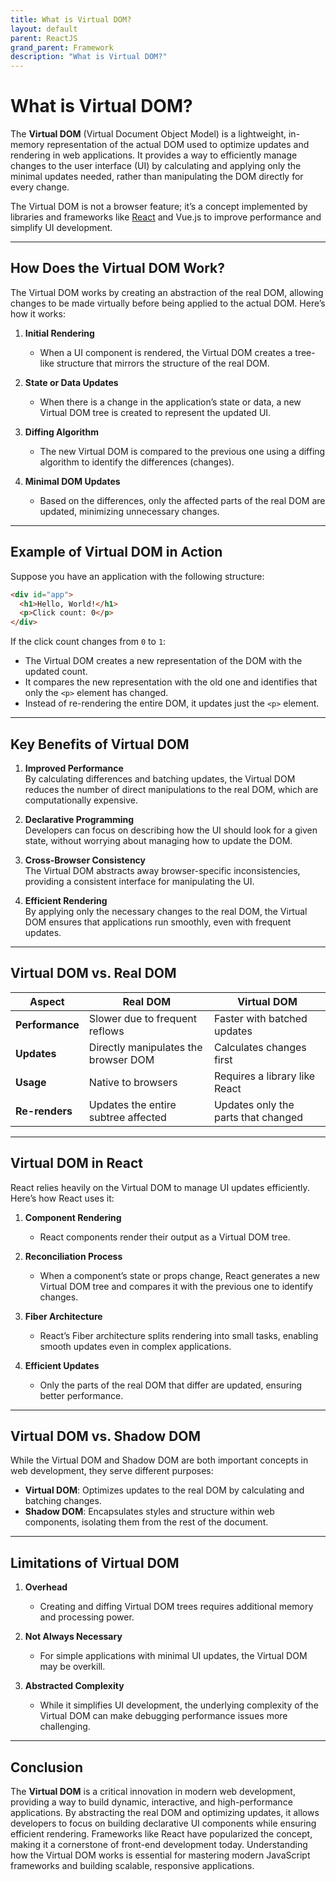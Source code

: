```yaml
---
title: What is Virtual DOM?
layout: default
parent: ReactJS
grand_parent: Framework
description: "What is Virtual DOM?"
---
```


# What is Virtual DOM?

The **Virtual DOM** (Virtual Document Object Model) is a lightweight, in-memory representation of the actual DOM used to optimize updates and rendering in web applications. It provides a way to efficiently manage changes to the user interface (UI) by calculating and applying only the minimal updates needed, rather than manipulating the DOM directly for every change.

The Virtual DOM is not a browser feature; it’s a concept implemented by libraries and frameworks like [React](./index.md) and Vue.js to improve performance and simplify UI development.

---

## How Does the Virtual DOM Work?

The Virtual DOM works by creating an abstraction of the real DOM, allowing changes to be made virtually before being applied to the actual DOM. Here’s how it works:

1. **Initial Rendering**
    - When a UI component is rendered, the Virtual DOM creates a tree-like structure that mirrors the structure of the real DOM.

2. **State or Data Updates**
    - When there is a change in the application’s state or data, a new Virtual DOM tree is created to represent the updated UI.

3. **Diffing Algorithm**
    - The new Virtual DOM is compared to the previous one using a diffing algorithm to identify the differences (changes).

4. **Minimal DOM Updates**
    - Based on the differences, only the affected parts of the real DOM are updated, minimizing unnecessary changes.

---

## Example of Virtual DOM in Action

Suppose you have an application with the following structure:

```html
<div id="app">
  <h1>Hello, World!</h1>
  <p>Click count: 0</p>
</div>
```

If the click count changes from `0` to `1`:
- The Virtual DOM creates a new representation of the DOM with the updated count.
- It compares the new representation with the old one and identifies that only the `<p>` element has changed.
- Instead of re-rendering the entire DOM, it updates just the `<p>` element.

---

## Key Benefits of Virtual DOM

1. **Improved Performance**  
   By calculating differences and batching updates, the Virtual DOM reduces the number of direct manipulations to the real DOM, which are computationally expensive.

2. **Declarative Programming**  
   Developers can focus on describing how the UI should look for a given state, without worrying about managing how to update the DOM.

3. **Cross-Browser Consistency**  
   The Virtual DOM abstracts away browser-specific inconsistencies, providing a consistent interface for manipulating the UI.

4. **Efficient Rendering**  
   By applying only the necessary changes to the real DOM, the Virtual DOM ensures that applications run smoothly, even with frequent updates.

---

## Virtual DOM vs. Real DOM

| **Aspect**           | **Real DOM**                           | **Virtual DOM**                         |
|-----------------------|----------------------------------------|-----------------------------------------|
| **Performance**       | Slower due to frequent reflows         | Faster with batched updates             |
| **Updates**           | Directly manipulates the browser DOM   | Calculates changes first                |
| **Usage**             | Native to browsers                    | Requires a library like React           |
| **Re-renders**        | Updates the entire subtree affected    | Updates only the parts that changed     |

---

## Virtual DOM in React

React relies heavily on the Virtual DOM to manage UI updates efficiently. Here’s how React uses it:

1. **Component Rendering**
    - React components render their output as a Virtual DOM tree.

2. **Reconciliation Process**
    - When a component’s state or props change, React generates a new Virtual DOM tree and compares it with the previous one to identify changes.

3. **Fiber Architecture**
    - React’s Fiber architecture splits rendering into small tasks, enabling smooth updates even in complex applications.

4. **Efficient Updates**
    - Only the parts of the real DOM that differ are updated, ensuring better performance.

---

## Virtual DOM vs. Shadow DOM

While the Virtual DOM and Shadow DOM are both important concepts in web development, they serve different purposes:

- **Virtual DOM**: Optimizes updates to the real DOM by calculating and batching changes.
- **Shadow DOM**: Encapsulates styles and structure within web components, isolating them from the rest of the document.

---

## Limitations of Virtual DOM

1. **Overhead**
    - Creating and diffing Virtual DOM trees requires additional memory and processing power.

2. **Not Always Necessary**
    - For simple applications with minimal UI updates, the Virtual DOM may be overkill.

3. **Abstracted Complexity**
    - While it simplifies UI development, the underlying complexity of the Virtual DOM can make debugging performance issues more challenging.

---

## Conclusion

The **Virtual DOM** is a critical innovation in modern web development, providing a way to build dynamic, interactive, and high-performance applications. By abstracting the real DOM and optimizing updates, it allows developers to focus on building declarative UI components while ensuring efficient rendering. Frameworks like React have popularized the concept, making it a cornerstone of front-end development today. Understanding how the Virtual DOM works is essential for mastering modern JavaScript frameworks and building scalable, responsive applications.